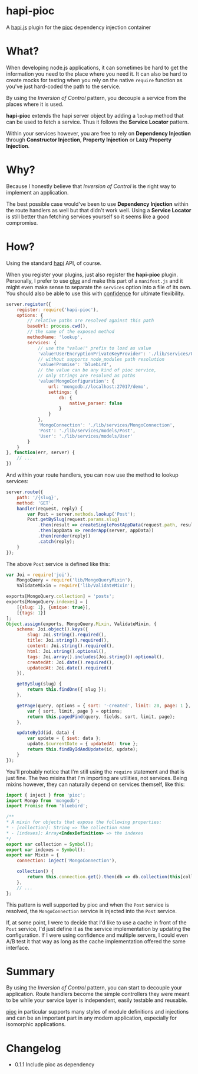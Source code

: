 # hapi-pioc
A [hapi.js](http://hapijs.com) plugin for the
[pioc](http://npmjs.com/package/pioc) dependency injection container

# What?
When developing node.js applications, it can sometimes be hard to get the
information you need to the place where you need it. It can also be hard to
create mocks for testing when you rely on the native `require` function as you've
just hard-coded the path to the service.

By using the _Inversion of Control_ pattern, you decouple a service from
the places where it is used.

**hapi-pioc** extends the hapi server object by adding a `lookup` method
that can be used to fetch a service. Thus it follows the **Service Locator**
pattern.

Within your services however, you are free to rely on **Dependency Injection**
through **Constructor Injection**, **Property Injection** or
**Lazy Property Injection**.

# Why?
Because I honestly believe that _Inversion of Control_ is the right way to implement
an application.

The best possible case would've been to use **Dependency Injection** within the
route handlers as well but that didn't work well. Using a **Service Locator**
is still better than fetching services yourself so it seems like a good compromise.

# How?
Using the standard [hapi](http://hapijs.com) API, of course.

When you register your plugins, just also register the **hapi-pioc** plugin.
Personally, I prefer to use [glue](https://github.com/hapijs/glue) and make
this part of a `manifest.js`
and it might even make sense to separate the `services` option into a file of
its own. You should also be able to use this
with [confidence](https://github.com/hapijs/confidence) for ultimate flexibility.

```javascript
server.register({
    register: require('hapi-pioc'),
    options: {
        // relative paths are resolved against this path
        baseUrl: process.cwd(),
        // the name of the exposed method
        methodName: 'lookup',
        services: {
            // use the "value!" prefix to load as value
            'value!UserEncryptionPrivateKeyProvider': './lib/services/UserEncryptionPrivateKeyProvider',
            // without supports node_modules path resolution
            'value!Promise': 'bluebird',
            // the value can be any kind of pioc service,
            // only strings are resolved as paths
            'value!MongoConfiguration': {
                url: 'mongodb://localhost:27017/demo',
                settings: {
                    db: {
                        native_parser: false
                    }
                }
            },
            'MongoConnection': './lib/services/MongoConnection',
            'Post': './lib/services/models/Post',
            'User': './lib/services/models/User'
        }
    }
}, function(err, server) {
    // ...
})
```

And within your route handlers, you can now use the method to lookup services:
```javascript
server.route({
    path: '/{slug}',
    method: 'GET',
    handler(request, reply) {
        var Post = server.methods.lookup('Post');
        Post.getBySlug(request.params.slug)
            .then(result => createSinglePostAppData(request.path, result))
            .then(appData => renderApp(server, appData))
            .then(render(reply))
            .catch(reply);
    }
});
```

The above `Post` service is defined like this:

```javascript
var Joi = require('joi'),
    MongoQuery = require('lib/MongoQueryMixin'),
    ValidateMixin = require('lib/ValidateMixin');

exports[MongoQuery.collection] = 'posts';
exports[MongoQuery.indexes] = [
    [{slug: 1}, {unique: true}],
    [{tags: 1}]
];
Object.assign(exports, MongoQuery.Mixin, ValidateMixin, {
    schema: Joi.object().keys({
        slug: Joi.string().required(),
        title: Joi.string().required(),
        content: Joi.string().required(),
        html: Joi.string().optional(),
        tags: Joi.array().includes(Joi.string()).optional(),
        createdAt: Joi.date().required(),
        updatedAt: Joi.date().required()
    }),

    getBySlug(slug) {
        return this.findOne({ slug });
    },

    getPage(query, options = { sort: '-created', limit: 20, page: 1 }, fields = '') {
        var { sort, limit, page } = options;
        return this.pagedFind(query, fields, sort, limit, page);
    },

    updateById(id, data) {
        var update = { $set: data };
        update.$currentDate = { updatedAt: true };
        return this.findByIdAndUpdate(id, update);
    }
});
```

You'll probably notice that I'm still using the `require` statement and that is
just fine. The two mixins that I'm importing are utilities, not services.
Being mixins however, they can naturally depend on services themself, like this:

```javascript
import { inject } from 'pioc';
import Mongo from 'mongodb';
import Promise from 'bluebird';

/**
* A mixin for objects that expose the following properties:
* - [collection]: String => The collection name
* - [indexes]: Array<IndexDefinition> => the indexes
*/
export var collection = Symbol();
export var indexes = Symbol();
export var Mixin = {
    connection: inject('MongoConnection'),

    collection() {
        return this.connection.get().then(db => db.collection(this[collection]));
    },
    // ...
};
```

This pattern is well supported by pioc and when the `Post` service is resolved,
the `MongoConnection` service is injected into the `Post` service.

If, at some point, I were to decide that I'd like to use a cache in front of
the `Post` service, I'd just define it as the service implementation by updating
the configuration. If I were using confidence and multiple servers, I could even
A/B test it that way as long as the cache implementation offered the same interface.

# Summary
By using the _Inversion of Control_ pattern, you can start to decouple your application.
Route handlers become the simple controllers they were meant to be while your service
layer is independent, easily testable and reusable.

[pioc](http://npmjs.com/package/pioc) in particular supports many styles of
module definitions and injections and can be an important part in any modern
application, especially for isomorphic applications.

# Changelog
- 0.1.1 Include pioc as dependency
